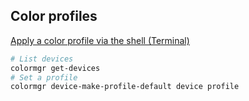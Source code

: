 ## Color profiles
[Apply a color profile via the shell (Terminal)](http://askubuntu.com/a/621435)
```bash
# List devices
colormgr get-devices 
# Set a profile
colormgr device-make-profile-default device profile
```
